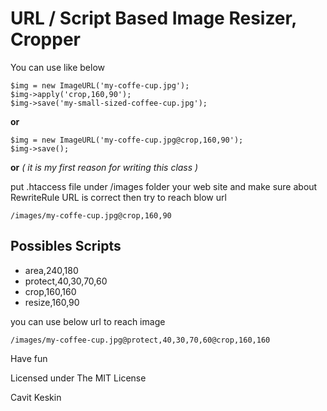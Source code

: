URL / Script Based Image Resizer, Cropper
=========================================

You can use like below

	$img = new ImageURL('my-coffe-cup.jpg');
	$img->apply('crop,160,90');
	$img->save('my-small-sized-coffee-cup.jpg');
	
**or** 

	$img = new ImageURL('my-coffe-cup.jpg@crop,160,90');
	$img->save();  
		
**or**  _( it is my first reason for writing this class )_
	
put .htaccess file under /images folder your web site and make sure about RewriteRule URL is correct then try to reach blow url 
		
	/images/my-coffe-cup.jpg@crop,160,90
	

Possibles Scripts
----------------
- area,240,180
- protect,40,30,70,60 
- crop,160,160
- resize,160,90
 

you can use below url to reach image 
	
	/images/my-coffee-cup.jpg@protect,40,30,70,60@crop,160,160


Have fun


Licensed under The MIT License


Cavit Keskin
